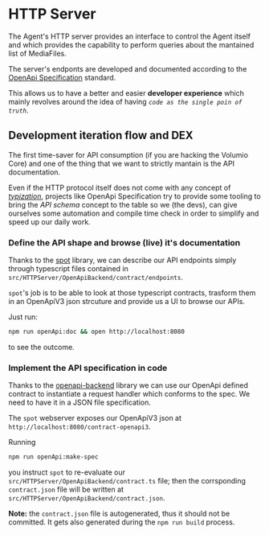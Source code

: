 # HTTP Server

The Agent's HTTP server provides an interface to control the Agent itself and which provides the capability to perform queries about the mantained list of MediaFiles.

The server's endponts are developed and documented according to the [OpenApi Specification](https://www.openapis.org/) standard.

This allows us to have a better and easier **developer experience** which mainly revolves around the idea of having _`code as the single poin of truth`_.

## Development iteration flow and DEX

The first time-saver for API consumption (if you are hacking the Volumio Core) and one of the thing that we want to strictly mantain is the API documentation.

Even if the HTTP protocol itself does not come with any concept of [_typization_](https://en.wikipedia.org/wiki/Type_system), projects like OpenApi Specification try to provide some tooling to bring the _API schema_ concept to the table so we (the devs), can give ourselves some automation and compile time check in order to simplify and speed up our daily work.

### Define the API shape and browse (live) it's documentation

Thanks to the [spot](https://www.npmjs.com/package/@airtasker/spot) library, we can describe our API endpoints simply through typescript files contained in `src/HTTPServer/OpenApiBackend/contract/endpoints`.

`spot`'s job is to be able to look at those typescript contracts, trasform them in an OpenApiV3 json strcuture and provide us a UI to browse our APIs.

Just run:

```bash
npm run openApi:doc && open http://localhost:8080
```

to see the outcome.

### Implement the API specification in code

Thanks to the [openapi-backend](https://www.npmjs.com/package/openapi-backend) library we can use our OpenApi defined contract to instantiate a request handler which conforms to the spec. We need to have it in a JSON file specification.

The `spot` webserver exposes our OpenApiV3 json at `http://localhost:8080/contract-openapi3`.

Running

```bash
npm run openApi:make-spec
```

you instruct `spot` to re-evaluate our `src/HTTPServer/OpenApiBackend/contract.ts` file; then the corrsponding `contract.json` file will be written at `src/HTTPServer/OpenApiBackend/contract.json`.

**Note:** the `contract.json` file is autogenerated, thus it should not be committed. It gets also generated during the `npm run build` process.
